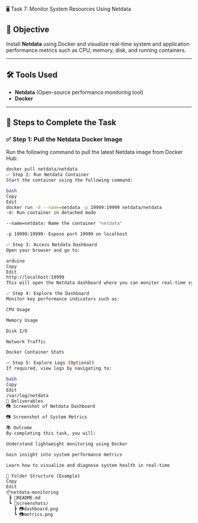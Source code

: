  🖥️ Task 7: Monitor System Resources Using Netdata

## 🎯 Objective
Install **Netdata** using Docker and visualize real-time system and application performance metrics such as CPU, memory, disk, and running containers.

---

## 🛠️ Tools Used
- **Netdata** (Open-source performance monitoring tool)
- **Docker**

---

## 🚀 Steps to Complete the Task

### ✅ Step 1: Pull the Netdata Docker Image
Run the following command to pull the latest Netdata image from Docker Hub:
```bash
docker pull netdata/netdata
✅ Step 2: Run Netdata Container
Start the container using the following command:

bash
Copy
Edit
docker run -d --name=netdata -p 19999:19999 netdata/netdata
-d: Run container in detached mode

--name=netdata: Name the container "netdata"

-p 19999:19999: Expose port 19999 on localhost

✅ Step 3: Access Netdata Dashboard
Open your browser and go to:

arduino
Copy
Edit
http://localhost:19999
This will open the Netdata dashboard where you can monitor real-time system performance.

✅ Step 4: Explore the Dashboard
Monitor key performance indicators such as:

CPU Usage

Memory Usage

Disk I/O

Network Traffic

Docker Container Stats

✅ Step 5: Explore Logs (Optional)
If required, view logs by navigating to:

bash
Copy
Edit
/var/log/netdata
📸 Deliverables
📷 Screenshot of Netdata Dashboard

📷 Screenshot of System Metrics

📚 Outcome
By completing this task, you will:

Understand lightweight monitoring using Docker

Gain insight into system performance metrics

Learn how to visualize and diagnose system health in real-time

📁 Folder Structure (Example)
Copy
Edit
📦netdata-monitoring
 ┣ 📄README.md
 ┗ 📁screenshots/
   ┣ 📷dashboard.png
   ┗ 📷metrics.png



